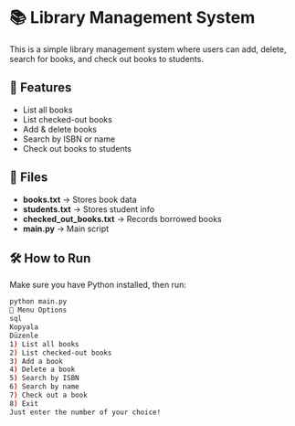 # 📚 Library Management System

This is a simple library management system where users can add, delete, search for books, and check out books to students.

## 🚀 Features

- List all books  
- List checked-out books  
- Add & delete books  
- Search by ISBN or name  
- Check out books to students  

## 📂 Files

- **books.txt** → Stores book data  
- **students.txt** → Stores student info  
- **checked_out_books.txt** → Records borrowed books  
- **main.py** → Main script  

## 🛠 How to Run

Make sure you have Python installed, then run:

```sh
python main.py
📌 Menu Options
sql
Kopyala
Düzenle
1) List all books
2) List checked-out books
3) Add a book
4) Delete a book
5) Search by ISBN
6) Search by name
7) Check out a book
8) Exit
Just enter the number of your choice!
